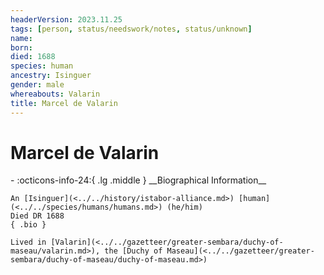 ```yaml
---
headerVersion: 2023.11.25
tags: [person, status/needswork/notes, status/unknown]
name:
born:
died: 1688
species: human
ancestry: Isinguer
gender: male
whereabouts: Valarin
title: Marcel de Valarin
---
```

# Marcel de Valarin
<div class="grid cards ext-narrow-margin ext-one-column" markdown>
- :octicons-info-24:{ .lg .middle } __Biographical Information__

    An [Isinguer](<../../history/istabor-alliance.md>) [human](<../../species/humans/humans.md>) (he/him)  
    Died DR 1688  
    { .bio }

    Lived in [Valarin](<../../gazetteer/greater-sembara/duchy-of-maseau/valarin.md>), the [Duchy of Maseau](<../../gazetteer/greater-sembara/duchy-of-maseau/duchy-of-maseau.md>)
</div>



